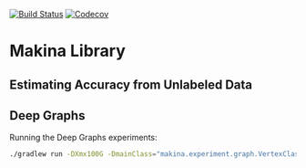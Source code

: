 [![Build Status](https://travis-ci.com/eaplatanios/org.platanios.svg?token=VBPxqvcGXTuwbjkVyN68&branch=master)](https://travis-ci.com/eaplatanios/org.platanios)
[![Codecov](https://img.shields.io/codecov/c/token/zQjCSZzyUk/github/eaplatanios/org.platanios.svg)](https://codecov.io/github/eaplatanios/org.platanios?branch=master)

# Makina Library

## Estimating Accuracy from Unlabeled Data



## Deep Graphs

Running the Deep Graphs experiments:

```bash
./gradlew run -DXmx100G -DmainClass="makina.experiment.graph.VertexClassificationExperiment" -PappArgs="['sigmoid','10','1,2,3','10','1','/home/eplatani/graph/data/WebSpam UK 2007/','1','/home/eplatani/graph/results_scala/']"
```
